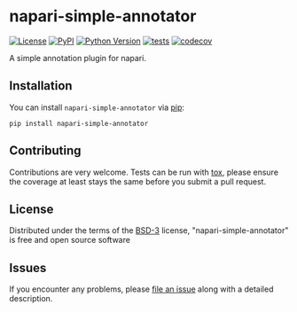 # napari-simple-annotator

[![License](https://img.shields.io/pypi/l/napari-simple-annotator.svg?color=green)](https://github.com/kevinyamauchi/napari-simple-annotator/raw/master/LICENSE)
[![PyPI](https://img.shields.io/pypi/v/napari-simple-annotator.svg?color=green)](https://pypi.org/project/napari-simple-annotator)
[![Python Version](https://img.shields.io/pypi/pyversions/napari-simple-annotator.svg?color=green)](https://python.org)
[![tests](https://github.com/kevinyamauchi/napari-simple-annotator/workflows/tests/badge.svg)](https://github.com/kevinyamauchi/napari-simple-annotator/actions)
[![codecov](https://codecov.io/gh/kevinyamauchi/napari-simple-annotator/branch/master/graph/badge.svg)](https://codecov.io/gh/kevinyamauchi/napari-simple-annotator)

A simple annotation plugin for napari.


## Installation

You can install `napari-simple-annotator` via [pip]:

    pip install napari-simple-annotator

## Contributing

Contributions are very welcome. Tests can be run with [tox], please ensure
the coverage at least stays the same before you submit a pull request.

## License

Distributed under the terms of the [BSD-3] license,
"napari-simple-annotator" is free and open source software

## Issues

If you encounter any problems, please [file an issue] along with a detailed description.

[napari]: https://github.com/napari/napari
[Cookiecutter]: https://github.com/audreyr/cookiecutter
[@napari]: https://github.com/napari
[MIT]: http://opensource.org/licenses/MIT
[BSD-3]: http://opensource.org/licenses/BSD-3-Clause
[GNU GPL v3.0]: http://www.gnu.org/licenses/gpl-3.0.txt
[GNU LGPL v3.0]: http://www.gnu.org/licenses/lgpl-3.0.txt
[Apache Software License 2.0]: http://www.apache.org/licenses/LICENSE-2.0
[Mozilla Public License 2.0]: https://www.mozilla.org/media/MPL/2.0/index.txt
[cookiecutter-napari-plugin]: https://github.com/napari/cookiecutter-napari-plugin
[file an issue]: https://github.com/kevinyamauchi/napari-simple-annotator/issues
[napari]: https://github.com/napari/napari
[tox]: https://tox.readthedocs.io/en/latest/
[pip]: https://pypi.org/project/pip/
[PyPI]: https://pypi.org/
